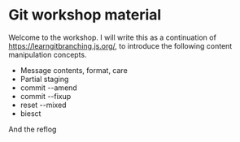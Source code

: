 # Git workshop material

Welcome to the workshop.  I will write this as a continuation of https://learngitbranching.js.org/, to introduce the following content manipulation concepts.
- Message contents, format, care
- Partial staging
- commit --amend
- commit --fixup
- reset --mixed
- biesct

And the reflog
